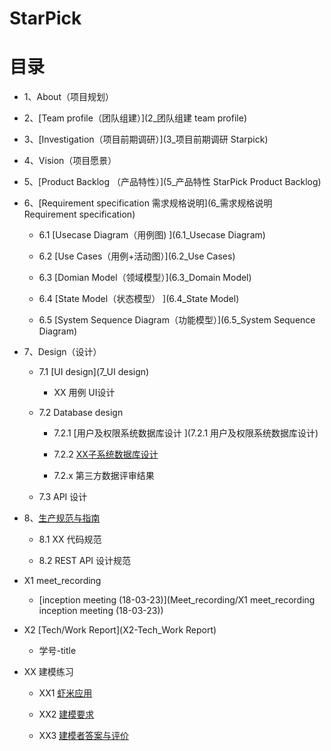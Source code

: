 # StarPick

# [](#TOC)目录
 
* 1、About（项目规划）

* 2、[Team profile（团队组建）](2_团队组建 team profile)

* 3、[Investigation（项目前期调研）](3_项目前期调研 Starpick)

* 4、Vision（项目愿景）

* 5、[Product Backlog （产品特性）](5_产品特性 StarPick Product Backlog)

* 6、[Requirement specification 需求规格说明](6_需求规格说明 Requirement specification)

  - 6.1 [Usecase Diagram（用例图) ](6.1_Usecase Diagram)

  - 6.2 [Use Cases（用例+活动图）](6.2_Use Cases)

  - 6.3 [Domian Model（领域模型）](6.3_Domain Model)

  - 6.4 [State Model（状态模型） ](6.4_State Model)

  - 6.5 [System Sequence Diagram（功能模型）](6.5_System Sequence Diagram)

* 7、Design（设计）

  - 7.1 [UI design](7_UI design)
 
     - XX 用例 UI设计

  - 7.2 Database design

     - 7.2.1 [用户及权限系统数据库设计 ](7.2.1 用户及权限系统数据库设计)

     - 7.2.2 [XX子系统数据库设计](7.2.2数据库设计)

     - 7.2.x 第三方数据评审结果

  - 7.3 API 设计

* 8、[生产规范与指南](8_生产规范与指南)  

  - 8.1 XX 代码规范

  - 8.2 REST API 设计规范

* X1 meet_recording

  - [inception meeting (18-03-23)](Meet_recording/X1 meet_recording inception meeting (18-03-23))

* X2 [Tech/Work Report](X2-Tech_Work Report)

   - 学号-title
  
* XX 建模练习

  - XX1 [虾米应用](XX建模练习/XX1_虾米音乐文档.md)
 
  - XX2 [建模要求](XX建模练习/XX2_建模要求.md)
 
  - XX3 [建模者答案与评价](XX建模练习/XX3_建模者答案与评价.md)
